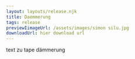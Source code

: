 ```yaml
---
layout: layouts/release.njk
title: Daemmerung
tags: release
previewIimageUrl: /assets/images/simon silu.jpg
downloadUrl: hier download url
---
```


text zu tape dämmerung